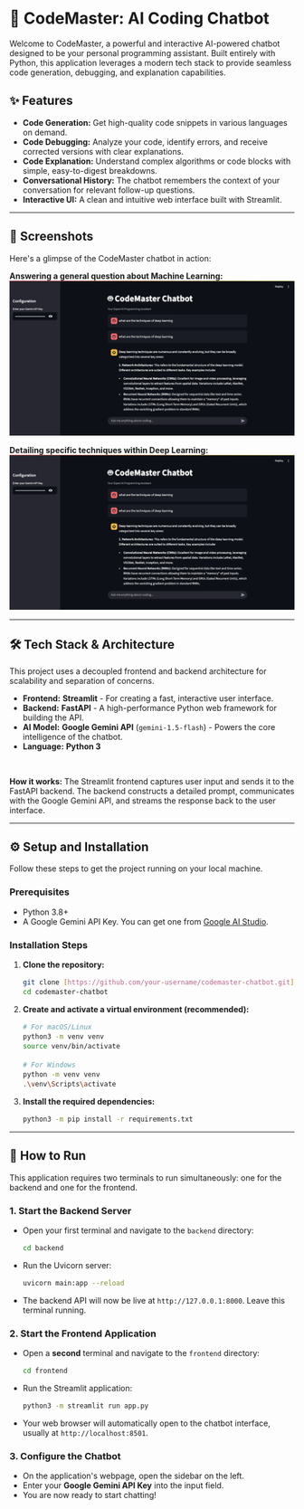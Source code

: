 # 🤖 CodeMaster: AI Coding Chatbot

Welcome to CodeMaster, a powerful and interactive AI-powered chatbot designed to be your personal programming assistant. Built entirely with Python, this application leverages a modern tech stack to provide seamless code generation, debugging, and explanation capabilities.

## ✨ Features

-   **Code Generation:** Get high-quality code snippets in various languages on demand.
-   **Code Debugging:** Analyze your code, identify errors, and receive corrected versions with clear explanations.
-   **Code Explanation:** Understand complex algorithms or code blocks with simple, easy-to-digest breakdowns.
-   **Conversational History:** The chatbot remembers the context of your conversation for relevant follow-up questions.
-   **Interactive UI:** A clean and intuitive web interface built with Streamlit.

---

## 📸 Screenshots

Here's a glimpse of the CodeMaster chatbot in action:

**Answering a general question about Machine Learning:**
![Answering a general question about Machine Learning](brave_screenshot_localhost.png)

**Detailing specific techniques within Deep Learning:**
![Detailing specific techniques within Deep Learning](brave_screenshot_localhost.png)

---

## 🛠️ Tech Stack & Architecture

This project uses a decoupled frontend and backend architecture for scalability and separation of concerns.

-   **Frontend:** **Streamlit** - For creating a fast, interactive user interface.
-   **Backend:** **FastAPI** - A high-performance Python web framework for building the API.
-   **AI Model:** **Google Gemini API** (`gemini-1.5-flash`) - Powers the core intelligence of the chatbot.
-   **Language:** **Python 3**

<br>

**How it works:**
The Streamlit frontend captures user input and sends it to the FastAPI backend. The backend constructs a detailed prompt, communicates with the Google Gemini API, and streams the response back to the user interface.

---

## ⚙️ Setup and Installation

Follow these steps to get the project running on your local machine.

### Prerequisites

-   Python 3.8+
-   A Google Gemini API Key. You can get one from [Google AI Studio](https://aistudio.google.com/app/apikey).

### Installation Steps

1.  **Clone the repository:**
    ```bash
    git clone [https://github.com/your-username/codemaster-chatbot.git](https://github.com/your-username/codemaster-chatbot.git)
    cd codemaster-chatbot
    ```

2.  **Create and activate a virtual environment (recommended):**
    ```bash
    # For macOS/Linux
    python3 -m venv venv
    source venv/bin/activate

    # For Windows
    python -m venv venv
    .\venv\Scripts\activate
    ```

3.  **Install the required dependencies:**
    ```bash
    python3 -m pip install -r requirements.txt
    ```

---

## 🚀 How to Run

This application requires two terminals to run simultaneously: one for the backend and one for the frontend.

### 1. Start the Backend Server

-   Open your first terminal and navigate to the `backend` directory:
    ```bash
    cd backend
    ```
-   Run the Uvicorn server:
    ```bash
    uvicorn main:app --reload
    ```
-   The backend API will now be live at `http://127.0.0.1:8000`. Leave this terminal running.

### 2. Start the Frontend Application

-   Open a **second** terminal and navigate to the `frontend` directory:
    ```bash
    cd frontend
    ```
-   Run the Streamlit application:
    ```bash
    python3 -m streamlit run app.py
    ```
-   Your web browser will automatically open to the chatbot interface, usually at `http://localhost:8501`.

### 3. Configure the Chatbot

-   On the application's webpage, open the sidebar on the left.
-   Enter your **Google Gemini API Key** into the input field.
-   You are now ready to start chatting!

